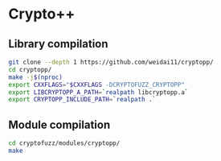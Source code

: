 # Crypto++

## Library compilation

```sh
git clone --depth 1 https://github.com/weidai11/cryptopp/
cd cryptopp/
make -j$(nproc)
export CXXFLAGS="$CXXFLAGS -DCRYPTOFUZZ_CRYPTOPP"
export LIBCRYPTOPP_A_PATH=`realpath libcryptopp.a`
export CRYPTOPP_INCLUDE_PATH=`realpath .`
```

## Module compilation

```sh
cd cryptofuzz/modules/cryptopp/
make
```
